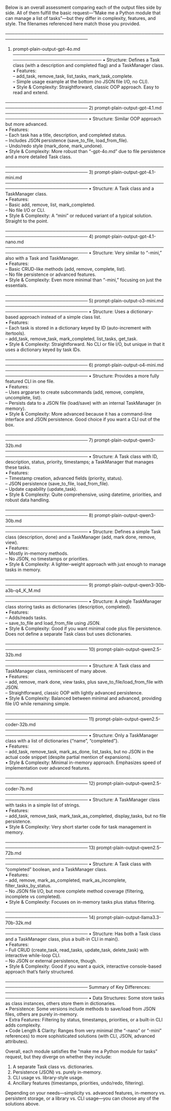 Below is an overall assessment comparing each of the output files side by side. All of them fulfill the basic request—“Make me a Python module that can manage a list of tasks”—but they differ in complexity, features, and style. The filenames referenced here match those you provided.

────────────────────────────────────────────────────────────────────────────
1) prompt-plain-output-gpt-4o.md
────────────────────────────────────────────────────────────────────────────
• Structure: Defines a Task class (with a description and completed flag) and a TaskManager class.  
• Features:  
  – add_task, remove_task, list_tasks, mark_task_complete.  
  – Simple usage example at the bottom (no JSON file I/O, no CLI).  
• Style & Complexity: Straightforward, classic OOP approach. Easy to read and extend.

────────────────────────────────────────────────────────────────────────────
2) prompt-plain-output-gpt-4.1.md
────────────────────────────────────────────────────────────────────────────
• Structure: Similar OOP approach but more advanced.  
• Features:  
  – Each task has a title, description, and completed status.  
  – Includes JSON persistence (save_to_file, load_from_file).  
  – Undo/redo style (mark_done, mark_undone).  
• Style & Complexity: More robust than “-gpt-4o.md” due to file persistence and a more detailed Task class.

────────────────────────────────────────────────────────────────────────────
3) prompt-plain-output-gpt-4.1-mini.md
────────────────────────────────────────────────────────────────────────────
• Structure: A Task class and a TaskManager class.  
• Features:  
  – Basic add, remove, list, mark_completed.  
  – No file I/O or CLI.  
• Style & Complexity: A “mini” or reduced variant of a typical solution. Straight to the point.

────────────────────────────────────────────────────────────────────────────
4) prompt-plain-output-gpt-4.1-nano.md
────────────────────────────────────────────────────────────────────────────
• Structure: Very similar to “-mini,” also with a Task and TaskManager.  
• Features:  
  – Basic CRUD-like methods (add, remove, complete, list).  
  – No file persistence or advanced features.  
• Style & Complexity: Even more minimal than “-mini,” focusing on just the essentials.

────────────────────────────────────────────────────────────────────────────
5) prompt-plain-output-o3-mini.md
────────────────────────────────────────────────────────────────────────────
• Structure: Uses a dictionary-based approach instead of a simple class list.  
• Features:  
  – Each task is stored in a dictionary keyed by ID (auto-increment with itertools).  
  – add_task, remove_task, mark_completed, list_tasks, get_task.  
• Style & Complexity: Straightforward. No CLI or file I/O, but unique in that it uses a dictionary keyed by task IDs.

────────────────────────────────────────────────────────────────────────────
6) prompt-plain-output-o4-mini.md
────────────────────────────────────────────────────────────────────────────
• Structure: Provides a more fully featured CLI in one file.  
• Features:  
  – Uses argparse to create subcommands (add, remove, complete, uncomplete, list).  
  – Persists data to a JSON file (load/save) with an internal TaskManager (in memory).  
• Style & Complexity: More advanced because it has a command-line interface and JSON persistence. Good choice if you want a CLI out of the box.

────────────────────────────────────────────────────────────────────────────
7) prompt-plain-output-qwen3-32b.md
────────────────────────────────────────────────────────────────────────────
• Structure: A Task class with ID, description, status, priority, timestamps; a TaskManager that manages these tasks.  
• Features:  
  – Timestamp creation, advanced fields (priority, status).  
  – JSON persistence (save_to_file, load_from_file).  
  – Update capability (update_task).  
• Style & Complexity: Quite comprehensive, using datetime, priorities, and robust data handling.

────────────────────────────────────────────────────────────────────────────
8) prompt-plain-output-qwen3-30b.md
────────────────────────────────────────────────────────────────────────────
• Structure: Defines a simple Task class (description, done) and a TaskManager (add, mark done, remove, view).  
• Features:  
  – Mostly in-memory methods.  
  – No JSON, no timestamps or priorities.  
• Style & Complexity: A lighter-weight approach with just enough to manage tasks in memory.

────────────────────────────────────────────────────────────────────────────
9) prompt-plain-output-qwen3-30b-a3b-q4_K_M.md
────────────────────────────────────────────────────────────────────────────
• Structure: A single TaskManager class storing tasks as dictionaries {description, completed}.  
• Features:  
  – Adds/reads tasks.  
  – save_to_file and load_from_file using JSON.  
• Style & Complexity: Good if you want minimal code plus file persistence. Does not define a separate Task class but uses dictionaries.

────────────────────────────────────────────────────────────────────────────
10) prompt-plain-output-qwen2.5-32b.md
────────────────────────────────────────────────────────────────────────────
• Structure: A Task class and TaskManager class, reminiscent of many above.  
• Features:  
  – add, remove, mark done, view tasks, plus save_to_file/load_from_file with JSON.  
  – Straightforward, classic OOP with lightly advanced persistence.  
• Style & Complexity: Balanced between minimal and advanced, providing file I/O while remaining simple.

────────────────────────────────────────────────────────────────────────────
11) prompt-plain-output-qwen2.5-coder-32b.md
────────────────────────────────────────────────────────────────────────────
• Structure: Only a TaskManager class with a list of dictionaries {“name”, “completed”}.  
• Features:  
  – add_task, remove_task, mark_as_done, list_tasks, but no JSON in the actual code snippet (despite partial mention of expansions).  
• Style & Complexity: Minimal in-memory approach. Emphasizes speed of implementation over advanced features.

────────────────────────────────────────────────────────────────────────────
12) prompt-plain-output-qwen2.5-coder-7b.md
────────────────────────────────────────────────────────────────────────────
• Structure: A TaskManager class with tasks in a simple list of strings.  
• Features:  
  – add_task, remove_task, mark_task_as_completed, display_tasks, but no file persistence.  
• Style & Complexity: Very short starter code for task management in memory.

────────────────────────────────────────────────────────────────────────────
13) prompt-plain-output-qwen2.5-72b.md
────────────────────────────────────────────────────────────────────────────
• Structure: A Task class with “completed” boolean, and a TaskManager class.  
• Features:  
  – add, remove, mark_as_completed, mark_as_incomplete, filter_tasks_by_status.  
  – No JSON file I/O, but more complete method coverage (filtering, incomplete vs completed).  
• Style & Complexity: Focuses on in-memory tasks plus status filtering.

────────────────────────────────────────────────────────────────────────────
14) prompt-plain-output-llama3.3-70b-32k.md
────────────────────────────────────────────────────────────────────────────
• Structure: Has both a Task class and a TaskManager class, plus a built-in CLI in main().  
• Features:  
  – Full CRUD (create_task, read_tasks, update_task, delete_task) with interactive while-loop CLI.  
  – No JSON or external persistence, though.  
• Style & Complexity: Good if you want a quick, interactive console-based approach that’s fairly structured.

────────────────────────────────────────────────────────────────────────────
Summary of Key Differences:
────────────────────────────────────────────────────────────────────────────
• Data Structures: Some store tasks as class instances, others store them in dictionaries.  
• Persistence: Some versions include methods to save/load from JSON files, others are purely in-memory.  
• Extra Features: Filtering by status, timestamps, priorities, or a built-in CLI adds complexity.  
• Code Length & Clarity: Ranges from very minimal (the “-nano” or “-mini” references) to more sophisticated solutions (with CLI, JSON, advanced attributes).

Overall, each module satisfies the “make me a Python module for tasks” request, but they diverge on whether they include:
1) A separate Task class vs. dictionaries.  
2) Persistence (JSON) vs. purely in-memory.  
3) CLI usage vs. library-style usage.  
4) Ancillary features (timestamps, priorities, undo/redo, filtering).

Depending on your needs—simplicity vs. advanced features, in-memory vs. persistent storage, or a library vs. CLI usage—you can choose any of the solutions above.